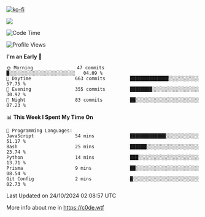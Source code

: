 [![ko-fi](https://ko-fi.com/img/githubbutton_sm.svg)](https://ko-fi.com/Z8Z4Y2LKX)

<a href="https://wakatime.com"><img src="https://wakatime.com/share/@c0dezin/b7f18a7c-ab3a-40b8-8bc7-b1b7bf71f1d6.svg" /></a>

<!--START_SECTION:waka-->
![Code Time](http://img.shields.io/badge/Code%20Time-129%20hrs%2039%20mins-blue)

![Profile Views](http://img.shields.io/badge/Profile%20Views-2-blue)

**I'm an Early 🐤** 

```text
🌞 Morning                47 commits          █░░░░░░░░░░░░░░░░░░░░░░░░   04.09 % 
🌆 Daytime                663 commits         ██████████████░░░░░░░░░░░   57.75 % 
🌃 Evening                355 commits         ████████░░░░░░░░░░░░░░░░░   30.92 % 
🌙 Night                  83 commits          ██░░░░░░░░░░░░░░░░░░░░░░░   07.23 % 
```


📊 **This Week I Spent My Time On** 

```text
💬 Programming Languages: 
JavaScript               54 mins             █████████████░░░░░░░░░░░░   51.17 % 
Bash                     25 mins             ██████░░░░░░░░░░░░░░░░░░░   23.74 % 
Python                   14 mins             ███░░░░░░░░░░░░░░░░░░░░░░   13.71 % 
Prisma                   9 mins              ██░░░░░░░░░░░░░░░░░░░░░░░   08.54 % 
Git Config               2 mins              █░░░░░░░░░░░░░░░░░░░░░░░░   02.73 % 
```


 Last Updated on 24/10/2024 02:08:57 UTC
<!--END_SECTION:waka-->

More info about me in https://c0de.wtf
